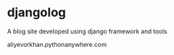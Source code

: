 # djangolog
A blog site developed using django framework and tools

aliyevorkhan.pythonanywhere.com
